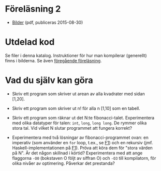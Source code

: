 # Föreläsning 2

* [Bilder](f2.pdf) (pdf, publiceras 2015-08-30)

# Utdelad kod

Se filer i denna katalog. Instruktioner för hur man kompilerar
(generellt) finns i bilderna. Se även
[föregående föreläsning](../L1/README.md).


# Vad du själv kan göra

* Skriv ett program som skriver ut arean av alla kvadrater med
  sidan [1,20].

* Skriv ett program som skriver ut n! för alla n [1,10] som
  en tabell.

* Skriv ett program som räknar ut det N:te fibonacci-talet.
  Experimentera med olika datatyper för talen: `int`, `long`,
  `long long`. De rymmer olika stora tal. Vid vilket N slutar
  programmet att fungera korrekt?
  
* Experimentera med två lösningar av fibonacci-programmet ovan: en
  imperativ (som använder en `for` loop, t.ex., se [F1](../F1))
  och en rekursiv (jmf. Haskell-implementationen på [F1](../F1)).
  Pröva att köra dem för "stora värden på N". Är det någon
  skillnad i körtid? Experimentera med att ange flaggorna `-O0`
  (bokstaven O följt av siffran O) och `-O3` till kompilatorn, för
  olika nivåer av optimering. Påverkar det prestanda?

